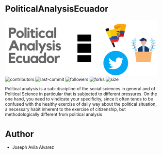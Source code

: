 # PoliticalAnalysisEcuador
![header](https://github.com/eljosephavila123/PoliticalAnalysisEcuador/blob/master/images/header.png?raw=true)
![contributors](https://img.shields.io/github/contributors/eljosephavila123/PoliticalAnalysisEcuador) ![last-commit](https://img.shields.io/github/last-commit/eljosephavila123/PoliticalAnalysisEcuador) ![followers](https://img.shields.io/github/followers/eljosephavila123?style=social ) ![forks](https://img.shields.io/github/forks/eljosephavila123/PoliticalAnalysisEcuador?style=social)
![size](https://img.shields.io/github/repo-size/eljosephavila123/PoliticalAnalysisEcuador)

Political analysis is a sub-discipline of the social sciences in general and of Political Science in particular that is subjected to different pressures. On the one hand, you need to vindicate your
specificity, since it often tends to be confused with the healthy exercise of daily way about the political situation, a necessary habit inherent to the exercise of
citizenship, but methodologically different from political analysis
# Author
- Joseph Avila Alvarez
